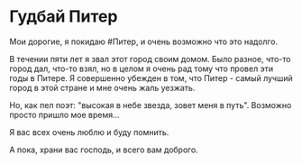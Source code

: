 # Гудбай Питер

Мои дорогие, я покидаю #Питер, и очень возможно что это надолго.

В течении пяти лет я звал этот город своим домом. Было разное, что-то город дал, что-то взял, но в целом я очень рад тому что провел эти годы в Питере. Я совершенно убежден в том, что Питер - самый лучший город в этой стране и мне очень жаль уезжать.

Но, как пел поэт: "высокая в небе звезда, зовет меня в путь". Возможно просто пришло мое время...

Я вас всех очень люблю и буду помнить.

А пока, храни вас господь, и всего вам доброго.